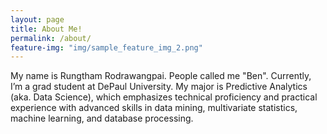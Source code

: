 ```yaml
---
layout: page
title: About Me!
permalink: /about/
feature-img: "img/sample_feature_img_2.png"
---
```


My name is Rungtham Rodrawangpai. People called me "Ben". Currently, I’m a grad student at DePaul University. My major is Predictive Analytics (aka. Data Science), which emphasizes technical proficiency and practical experience with advanced skills in data mining, multivariate statistics, machine learning, and database processing. 
